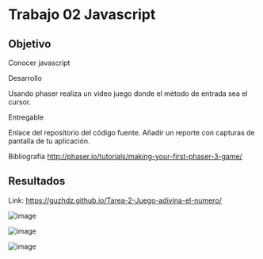 # Trabajo 02 Javascript

## Objetivo
Conocer javascript

Desarrollo

Usando phaser realiza un video juego donde el método de entrada sea el cursor.


Entregable

Enlace del repositorio del código fuente.
Añadir un reporte con capturas de pantalla de tu aplicación. 

Bibliografia
http://phaser.io/tutorials/making-your-first-phaser-3-game/


## Resultados
Link: https://guzhdz.github.io/Tarea-2-Juego-adivina-el-numero/

![image](https://github.com/guzhdz/Tarea-2-Juego-adivina-el-numero/assets/89165084/0b8f4720-d252-47b3-ad4b-577b7e914e8e)

![image](https://github.com/guzhdz/Tarea-2-Juego-adivina-el-numero/assets/89165084/f26fcbb1-5b6b-4d30-a505-58e5db46f3a0)

![image](https://github.com/guzhdz/Tarea-2-Juego-adivina-el-numero/assets/89165084/cbc3295b-7adb-40db-92ec-35cca9b2216d)
